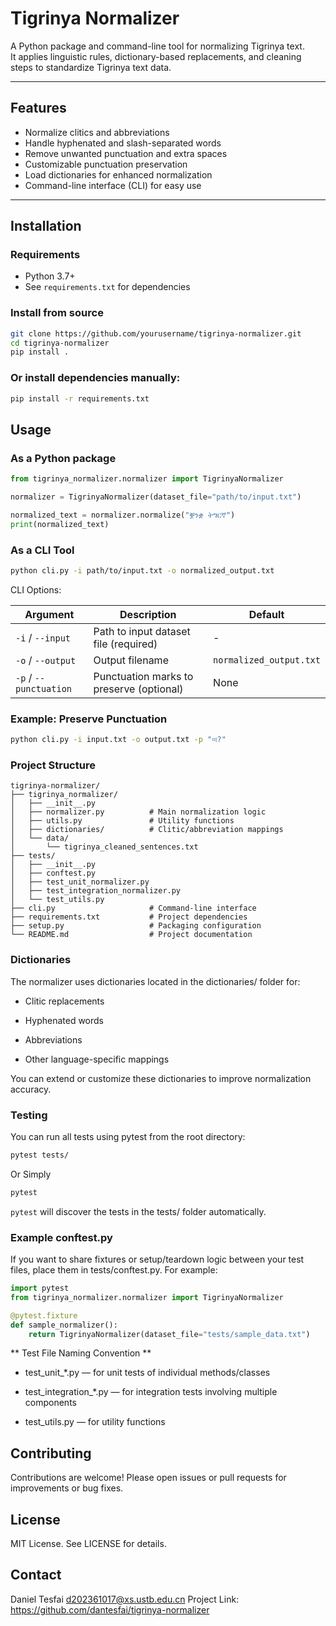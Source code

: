 # Tigrinya Normalizer

A Python package and command-line tool for normalizing Tigrinya text.  
It applies linguistic rules, dictionary-based replacements, and cleaning steps to standardize Tigrinya text data.

---

## Features

- Normalize clitics and abbreviations  
- Handle hyphenated and slash-separated words  
- Remove unwanted punctuation and extra spaces  
- Customizable punctuation preservation  
- Load dictionaries for enhanced normalization  
- Command-line interface (CLI) for easy use  

---

## Installation

### Requirements

- Python 3.7+  
- See `requirements.txt` for dependencies

### Install from source

```bash
git clone https://github.com/yourusername/tigrinya-normalizer.git
cd tigrinya-normalizer
pip install .
```

### Or install dependencies manually:
```bash
pip install -r requirements.txt
```

## Usage
### As a Python package

```python
from tigrinya_normalizer.normalizer import TigrinyaNormalizer

normalizer = TigrinyaNormalizer(dataset_file="path/to/input.txt")

normalized_text = normalizer.normalize("ቛንቋ ትግርኛ")
print(normalized_text)
```
### As a CLI Tool

```bash
python cli.py -i path/to/input.txt -o normalized_output.txt
```

CLI Options:

| Argument               | Description                              | Default                 |
| ---------------------- | ---------------------------------------- | ----------------------- |
| `-i` / `--input`       | Path to input dataset file (required)    | -                       |
| `-o` / `--output`      | Output filename                          | `normalized_output.txt` |
| `-p` / `--punctuation` | Punctuation marks to preserve (optional) | None                    |


### Example: Preserve Punctuation

```bash
python cli.py -i input.txt -o output.txt -p "።፧?"
```

### Project Structure
```
tigrinya-normalizer/
├── tigrinya_normalizer/
│   ├── __init__.py
│   ├── normalizer.py          # Main normalization logic
│   ├── utils.py               # Utility functions
│   ├── dictionaries/          # Clitic/abbreviation mappings
│   └── data/
│       └── tigrinya_cleaned_sentences.txt
├── tests/
│   ├── __init__.py
│   ├── conftest.py
│   ├── test_unit_normalizer.py
│   ├── test_integration_normalizer.py
│   └── test_utils.py
├── cli.py                     # Command-line interface
├── requirements.txt           # Project dependencies
├── setup.py                   # Packaging configuration
└── README.md                  # Project documentation

```

### Dictionaries

The normalizer uses dictionaries located in the dictionaries/ folder for:

- Clitic replacements

- Hyphenated words

- Abbreviations

- Other language-specific mappings

You can extend or customize these dictionaries to improve normalization accuracy.

### Testing
You can run all tests using pytest from the root directory:

```bash
pytest tests/
```
Or Simply 

```bash
pytest
```
<code>pytest</code> will discover the tests in the tests/ folder automatically.

### Example conftest.py

If you want to share fixtures or setup/teardown logic between your test files, place them in tests/conftest.py. For example:

```python
import pytest
from tigrinya_normalizer.normalizer import TigrinyaNormalizer

@pytest.fixture
def sample_normalizer():
    return TigrinyaNormalizer(dataset_file="tests/sample_data.txt")

```
** Test File Naming Convention **

- test_unit_*.py — for unit tests of individual methods/classes

- test_integration_*.py — for integration tests involving multiple components

- test_utils.py — for utility functions

## Contributing

Contributions are welcome! Please open issues or pull requests for improvements or bug fixes.

## License
MIT License. See LICENSE for details.

## Contact

Daniel Tesfai d202361017@xs.ustb.edu.cn
Project Link: https://github.com/dantesfai/tigrinya-normalizer